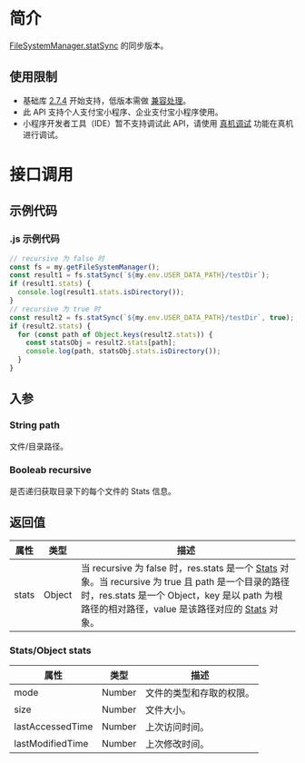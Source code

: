 # 简介

[FileSystemManager.statSync](https://opendocs.alipay.com/mini/api/022b6o) 的同步版本。

## 使用限制

- 基础库 [2.7.4](https://opendocs.alipay.com/mini/framework/lib-upgrade-v2) 开始支持，低版本需做 [兼容处理](https://docs.alipay.com/mini/framework/compatibility)。
- 此 API 支持个人支付宝小程序、企业支付宝小程序使用。
- 小程序开发者工具（IDE）暂不支持调试此 API，请使用 [真机调试](https://opendocs.alipay.com/mini/ide/remote-debug) 功能在真机进行调试。

# 接口调用

## 示例代码

### .js 示例代码

```javascript
// recursive 为 false 时
const fs = my.getFileSystemManager();
const result1 = fs.statSync(`${my.env.USER_DATA_PATH}/testDir`);
if (result1.stats) {
  console.log(result1.stats.isDirectory());
}
// recursive 为 true 时
const result2 = fs.statSync(`${my.env.USER_DATA_PATH}/testDir`, true);
if (result2.stats) {
  for (const path of Object.keys(result2.stats)) {
    const statsObj = result2.stats[path];
    console.log(path, statsObj.stats.isDirectory());
  }
}
```

## 入参

### String path

文件/目录路径。

### Booleab recursive

是否递归获取目录下的每个文件的 Stats 信息。

## 返回值

| **属性** | **类型** | **描述** |
| --- | --- | --- |
| stats | Object | 当 recursive 为 false 时，res.stats 是一个 [Stats](https://opendocs.alipay.com/mini/api/stats) 对象。当 recursive 为 true 且 path 是一个目录的路径时，res.stats 是一个 Object，key 是以 path 为根路径的相对路径，value 是该路径对应的 [Stats](https://opendocs.alipay.com/mini/api/stats) 对象。 |

### Stats/Object stats

| **属性**         | **类型** | **描述**       |
| ---------------- | -------- | -------------- |
| mode             | Number     | 文件的类型和存取的权限。         |
| size             | Number     | 文件大小。     |
| lastAccessedTime | Number     | 上次访问时间。 |
| lastModifiedTime | Number     | 上次修改时间。 |
